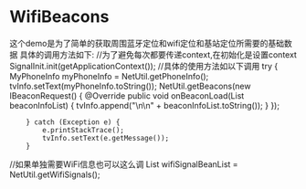 # WifiBeacons
这个demo是为了简单的获取周围蓝牙定位和wifi定位和基站定位所需要的基础数据
具体的调用方法如下:
//为了避免每次都要传递context,在初始化是设置context
 SignalInit.init(getApplicationContext());
 //具体的使用方法如以下调用
        try {
            MyPhoneInfo myPhoneInfo = NetUtil.getPhoneInfo();
            tvInfo.setText(myPhoneInfo.toString());
            NetUtil.getBeacons(new IBeaconRequest() {
                @Override
                public void onBeaconLoad(List<BeaconInfo> beaconInfoList) {
                    tvInfo.append("\n\n" + beaconInfoList.toString());
                }
            });

        } catch (Exception e) {
            e.printStackTrace();
            tvInfo.setText(e.getMessage());
        }
  //如果单独需要WiFi信息也可以这么调
  List<WifiSignalBean> wifiSignalBeanList = NetUtil.getWifiSignals();